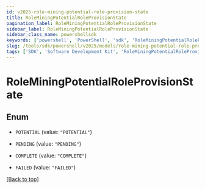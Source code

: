 ```yaml
---
id: v2025-role-mining-potential-role-provision-state
title: RoleMiningPotentialRoleProvisionState
pagination_label: RoleMiningPotentialRoleProvisionState
sidebar_label: RoleMiningPotentialRoleProvisionState
sidebar_class_name: powershellsdk
keywords: ['powershell', 'PowerShell', 'sdk', 'RoleMiningPotentialRoleProvisionState', 'V2025RoleMiningPotentialRoleProvisionState'] 
slug: /tools/sdk/powershell/v2025/models/role-mining-potential-role-provision-state
tags: ['SDK', 'Software Development Kit', 'RoleMiningPotentialRoleProvisionState', 'V2025RoleMiningPotentialRoleProvisionState']
---
```



# RoleMiningPotentialRoleProvisionState

## Enum


* `POTENTIAL` (value: `"POTENTIAL"`)

* `PENDING` (value: `"PENDING"`)

* `COMPLETE` (value: `"COMPLETE"`)

* `FAILED` (value: `"FAILED"`)


[[Back to top]](#) 

